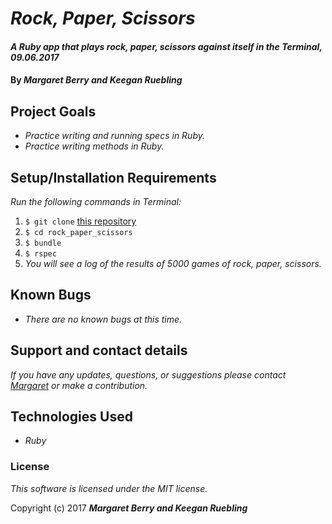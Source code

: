 # _Rock, Paper, Scissors_

#### _A Ruby app that plays rock, paper, scissors against itself in the Terminal, 09.06.2017_

#### By _**Margaret Berry and Keegan Ruebling**_

## Project Goals
* _Practice writing and running specs in Ruby._
* _Practice writing methods in Ruby._

## Setup/Installation Requirements
_Run the following commands in Terminal:_

1. `$ git clone` [this repository](https://github.com/codemargaret/rock_paper_scissors.git)
2. `$ cd rock_paper_scissors`
3. `$ bundle`
4. `$ rspec`
5. _You will see a log of the results of 5000 games of rock, paper, scissors._

## Known Bugs
* _There are no known bugs at this time._

## Support and contact details
_If you have any updates, questions, or suggestions please contact [Margaret] or make a contribution._

[Margaret]: mailto:codeberry1@gmail.com

## Technologies Used
* _Ruby_

### License
*This software is licensed under the MIT license.*

Copyright (c) 2017 **_Margaret Berry and Keegan Ruebling_**
